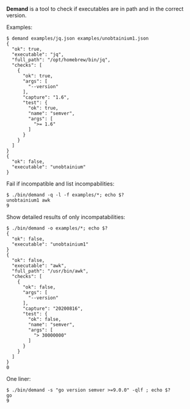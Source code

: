 **Demand** is a tool to check if executables are in path and in the correct version.

Examples:

```
$ demand examples/jq.json examples/unobtainium1.json
{
  "ok": true,
  "executable": "jq",
  "full_path": "/opt/homebrew/bin/jq",
  "checks": [
    {
      "ok": true,
      "args": [
        "--version"
      ],
      "capture": "1.6",
      "test": {
        "ok": true,
        "name": "semver",
        "args": [
          ">= 1.6"
        ]
      }
    }
  ]
}
{
  "ok": false,
  "executable": "unobtainium"
}
```

Fail if incompatible and list incompabilities:

```
$ ./bin/demand -q -l -f examples/*; echo $?
unobtainium1 awk
9
```

Show detailed results of only incompatabilities:

```
$ ./bin/demand -o examples/*; echo $?    
{
  "ok": false,
  "executable": "unobtainium1"
}
{
  "ok": false,
  "executable": "awk",
  "full_path": "/usr/bin/awk",
  "checks": [
    {
      "ok": false,
      "args": [
        "--version"
      ],
      "capture": "20200816",
      "test": {
        "ok": false,
        "name": "semver",
        "args": [
          "> 30000000"
        ]
      }
    }
  ]
}
0
```

One liner:

```
$ ./bin/demand -s "go version semver >=9.0.0" -qlf ; echo $?
go
9
```